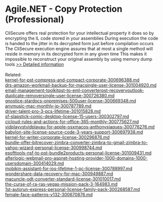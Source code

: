 # Agile.NET - Copy Protection (Professional)
CliSecure offers real protection for your intellectual property it does so by encrypting the IL code stored in your assemblies During execution the code is handed to the jitter in its decrypted form just before compilation occurs The CliSecure execution engine assures that at most a single method will reside in memory in its decrypted form in any given time This makes it impossible to reconstruct your original assembly by using memory dump tools
[>> Detailed information](https://secure.shareit.com/shareit/product.html?productid=300425117&affiliateid=200057808)<br/><br/>Related:
<br />[kernel-for-pst-compress-and-compact-corporate-300696388.md](https://github.com/downloadplanet/downloadplanet/blob/main/kernel-for-pst-compress-and-compact-corporate-300696388.md)<br />[drs-amazon-workmail-backup-for-macsingle-user-license-301004920.md](https://github.com/downloadplanet/downloadplanet/blob/main/drs-amazon-workmail-backup-for-macsingle-user-license-301004920.md)<br />[email-management-toolkitpst-to-eml-converterpst-recoveryoutlook-duplicate-removersingle-user-license-300726380.md](https://github.com/downloadplanet/downloadplanet/blob/main/email-management-toolkitpst-to-eml-converterpst-recoveryoutlook-duplicate-removersingle-user-license-300726380.md)<br />[gnostice-stardocs-onpremises-500user-license-300669348.md](https://github.com/downloadplanet/downloadplanet/blob/main/gnostice-stardocs-onpremises-500user-license-300669348.md)<br />[anymusic-mac-monthly-jp-300787789.md](https://github.com/downloadplanet/downloadplanet/blob/main/anymusic-mac-monthly-jp-300787789.md)<br />[driver-talent-pro-3-pcs-lifetime-301015828.md](https://github.com/downloadplanet/downloadplanet/blob/main/driver-talent-pro-3-pcs-lifetime-301015828.md)<br />[sf-slapstick-comic-desktop-license-15-users-300302797.md](https://github.com/downloadplanet/downloadplanet/blob/main/sf-slapstick-comic-desktop-license-15-users-300302797.md)<br />[cicloud-rules-and-actions-for-office-365-monthly-300775627.md](https://github.com/downloadplanet/downloadplanet/blob/main/cicloud-rules-and-actions-for-office-365-monthly-300775627.md)<br />[vidplayvstvidplayau-for-apple-osxmacos-anthonysjaques-300776276.md](https://github.com/downloadplanet/downloadplanet/blob/main/vidplayvstvidplayau-for-apple-osxmacos-anthonysjaques-300776276.md)<br />[babylon-site-license-source-code-3-years-support-300697938.md](https://github.com/downloadplanet/downloadplanet/blob/main/babylon-site-license-source-code-3-years-support-300697938.md)<br />[kernel-for-writer-corporate-license-300296876.md](https://github.com/downloadplanet/downloadplanet/blob/main/kernel-for-writer-corporate-license-300296876.md)<br />[bundle-offer-bitrecover-zimbra-converter-zimbra-to-gmail-zimbra-to-yahoo-wizard-personal-license-300998744.md](https://github.com/downloadplanet/downloadplanet/blob/main/bundle-offer-bitrecover-zimbra-converter-zimbra-to-gmail-zimbra-to-yahoo-wizard-personal-license-300998744.md)<br />[esofttools-nsf-to-pst-bundle2products-personal-license-301009431.md](https://github.com/downloadplanet/downloadplanet/blob/main/esofttools-nsf-to-pst-bundle2products-personal-license-301009431.md)<br />[afterlogic-webmail-pro-aspnet-hosting-provider-1000-domains-1000-usersdomain-300414029.md](https://github.com/downloadplanet/downloadplanet/blob/main/afterlogic-webmail-pro-aspnet-hosting-provider-1000-domains-1000-usersdomain-300414029.md)<br />[mobikin-assistant-for-ios-lifetime-1-pc-license-300788997.md](https://github.com/downloadplanet/downloadplanet/blob/main/mobikin-assistant-for-ios-lifetime-1-pc-license-300788997.md)<br />[wondershare-data-recovery-for-mac-300949887.md](https://github.com/downloadplanet/downloadplanet/blob/main/wondershare-data-recovery-for-mac-300949887.md)<br />[macuncle-odt-converter-standard-license-301010017.md](https://github.com/downloadplanet/downloadplanet/blob/main/macuncle-odt-converter-standard-license-301010017.md)<br />[the-curse-of-ra-ras-vegas-mission-pack-3-164983.md](https://github.com/downloadplanet/downloadplanet/blob/main/the-curse-of-ra-ras-vegas-mission-pack-3-164983.md)<br />[1st-autorun-express-personal-license-family-pack-300268587.md](https://github.com/downloadplanet/downloadplanet/blob/main/1st-autorun-express-personal-license-family-pack-300268587.md)<br />[female-face-patterns-v132-300670876.md](https://github.com/downloadplanet/downloadplanet/blob/main/female-face-patterns-v132-300670876.md)